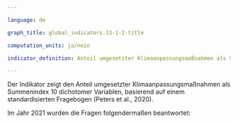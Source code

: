 ```yaml
---

language: de   

graph_title: global_indicators.13-1-2-title

computation_units: ja/nein

indicator_definition: Anteil umgesetzter Klimaanpassungsmaßnahmen als Summenindex aus 10 dichotomen Variablen, basierend auf einem standardisierten Fragebogen

---
```


Der Indikator zeigt den Anteil umgesetzter Klimaanpassungsmaßnahmen als Summenindex 10 dichotomer Variablen, basierend auf einem
standardisierten Fragebogen (Peters et al., 2020). <br>

Im Jahr 2021 wurden die Fragen folgendermaßen beantwortet:
